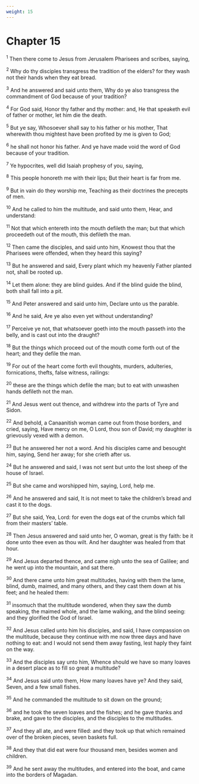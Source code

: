 ```yaml
---
weight: 15
---
```


# Chapter 15

<sup>1</sup> Then there come to Jesus from Jerusalem Pharisees and scribes, saying, 

<sup>2</sup> Why do thy disciples transgress the tradition of the elders? for they wash not their hands when they eat bread. 

<sup>3</sup> And he answered and said unto them, Why do ye also transgress the commandment of God because of your tradition? 

<sup>4</sup> For God said, Honor thy father and thy mother: and, He that speaketh evil of father or mother, let him die the death. 

<sup>5</sup> But ye say, Whosoever shall say to his father or his mother, That wherewith thou mightest have been profited by me is given to God; 

<sup>6</sup> he shall not honor his father. And ye have made void the word of God because of your tradition. 

<sup>7</sup> Ye hypocrites, well did Isaiah prophesy of you, saying, 

<sup>8</sup> This people honoreth me with their lips; But their heart is far from me. 

<sup>9</sup> But in vain do they worship me, Teaching as their doctrines the precepts of men. 

<sup>10</sup> And he called to him the multitude, and said unto them, Hear, and understand: 

<sup>11</sup> Not that which entereth into the mouth defileth the man; but that which proceedeth out of the mouth, this defileth the man. 

<sup>12</sup> Then came the disciples, and said unto him, Knowest thou that the Pharisees were offended, when they heard this saying? 

<sup>13</sup> But he answered and said, Every plant which my heavenly Father planted not, shall be rooted up. 

<sup>14</sup> Let them alone: they are blind guides. And if the blind guide the blind, both shall fall into a pit. 

<sup>15</sup> And Peter answered and said unto him, Declare unto us the parable. 

<sup>16</sup> And he said, Are ye also even yet without understanding? 

<sup>17</sup> Perceive ye not, that whatsoever goeth into the mouth passeth into the belly, and is cast out into the draught? 

<sup>18</sup> But the things which proceed out of the mouth come forth out of the heart; and they defile the man. 

<sup>19</sup> For out of the heart come forth evil thoughts, murders, adulteries, fornications, thefts, false witness, railings: 

<sup>20</sup> these are the things which defile the man; but to eat with unwashen hands defileth not the man. 

<sup>21</sup> And Jesus went out thence, and withdrew into the parts of Tyre and Sidon. 

<sup>22</sup> And behold, a Canaanitish woman came out from those borders, and cried, saying, Have mercy on me, O Lord, thou son of David; my daughter is grievously vexed with a demon. 

<sup>23</sup> But he answered her not a word. And his disciples came and besought him, saying, Send her away; for she crieth after us. 

<sup>24</sup> But he answered and said, I was not sent but unto the lost sheep of the house of Israel. 

<sup>25</sup> But she came and worshipped him, saying, Lord, help me. 

<sup>26</sup> And he answered and said, It is not meet to take the children’s bread and cast it to the dogs. 

<sup>27</sup> But she said, Yea, Lord: for even the dogs eat of the crumbs which fall from their masters’ table. 

<sup>28</sup> Then Jesus answered and said unto her, O woman, great is thy faith: be it done unto thee even as thou wilt. And her daughter was healed from that hour. 

<sup>29</sup> And Jesus departed thence, and came nigh unto the sea of Galilee; and he went up into the mountain, and sat there. 

<sup>30</sup> And there came unto him great multitudes, having with them the lame, blind, dumb, maimed, and many others, and they cast them down at his feet; and he healed them: 

<sup>31</sup> insomuch that the multitude wondered, when they saw the dumb speaking, the maimed whole, and the lame walking, and the blind seeing: and they glorified the God of Israel. 

<sup>32</sup> And Jesus called unto him his disciples, and said, I have compassion on the multitude, because they continue with me now three days and have nothing to eat: and I would not send them away fasting, lest haply they faint on the way. 

<sup>33</sup> And the disciples say unto him, Whence should we have so many loaves in a desert place as to fill so great a multitude? 

<sup>34</sup> And Jesus said unto them, How many loaves have ye? And they said, Seven, and a few small fishes. 

<sup>35</sup> And he commanded the multitude to sit down on the ground; 

<sup>36</sup> and he took the seven loaves and the fishes; and he gave thanks and brake, and gave to the disciples, and the disciples to the multitudes. 

<sup>37</sup> And they all ate, and were filled: and they took up that which remained over of the broken pieces, seven baskets full. 

<sup>38</sup> And they that did eat were four thousand men, besides women and children. 

<sup>39</sup> And he sent away the multitudes, and entered into the boat, and came into the borders of Magadan. 


